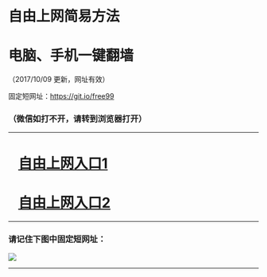﻿# 自由上网简易方法

# 电脑、手机一键翻墙

（2017/10/09 更新，网址有效）

固定短网址：https://git.io/free99

### （微信如打不开，请转到浏览器打开）


***





# &nbsp;&nbsp; <a href="http://ft757226871.fwq-tz-1001.info/fwqtz01.html?t=100900116424 " target="_blank">自由上网入口1</a>
# &nbsp;&nbsp; <a href="http://ft1294329977.fwq-tz-1002.info/fwqtz02.html?t=100900127351 " target="_blank">自由上网入口2</a>
***

### 请记住下图中固定短网址：

<img src="https://s3-us-west-2.amazonaws.com/fwq-1001/yjfq-20170905okok.png" /> 


***

